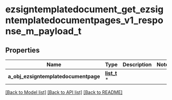 # ezsigntemplatedocument_get_ezsigntemplatedocumentpages_v1_response_m_payload_t

## Properties
Name | Type | Description | Notes
------------ | ------------- | ------------- | -------------
**a_obj_ezsigntemplatedocumentpage** | [**list_t**](ezsigntemplatedocumentpage_response.md) \* |  | 

[[Back to Model list]](../README.md#documentation-for-models) [[Back to API list]](../README.md#documentation-for-api-endpoints) [[Back to README]](../README.md)


